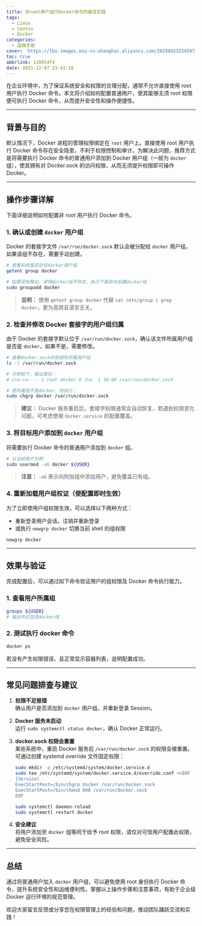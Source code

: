```yaml
---
title: 非root用户运行Docker命令的最佳实践
tags:
  - Linux
  - Centos
  - Docker
categories:
  - 运维手册
cover: 'https://lbs-images.oss-cn-shanghai.aliyuncs.com/202504232345973.png'
toc: true
abbrlink: 128954f4
date: 2021-12-07 23:43:18
---
```


在企业环境中，为了保证系统安全和权限的合理分配，通常不允许直接使用 root 用户执行 Docker 命令。本文将介绍如何配置普通用户，使其能够无须 root 权限便可执行 Docker 命令，从而提升安全性和操作便捷性。

<!-- more -->

---

## 背景与目的

默认情况下，Docker 进程的管理权限绑定在 `root` 用户上。直接使用 root 用户执行 Docker 命令存在安全隐患，不利于权限控制和审计。为解决此问题，推荐方式是将需要执行 Docker 命令的普通用户添加到 Docker 用户组（一般为 `docker` 组），使其拥有对 Docker.sock 的访问权限，从而无须提升权限即可操作 Docker。

---

## 操作步骤详解

下面详细说明如何配置非 root 用户执行 Docker 命令。

### 1. 确认或创建 `docker` 用户组

Docker 的套接字文件 `/var/run/docker.sock` 默认会被分配给 `docker` 用户组。如果该组不存在，需要手动创建。

```bash
# 查看系统是否存在docker用户组
getent group docker

# 如果没有输出，说明docker组不存在，执行下面命令创建docker组
sudo groupadd docker
```

> **说明：** 使用 `getent group docker` 代替 `cat /etc/group | grep docker`，更为高效且语言无关。

### 2. 检查并修改 Docker 套接字的用户组归属

由于 Docker 的套接字默认位于 `/var/run/docker.sock`，确认该文件所属用户组是否是 `docker`，如果不是，需要修改。

```bash
# 查看docker.sock的权限和所属用户组
ls -l /var/run/docker.sock

# 示例如下，输出类似：
# srw-rw---- 1 root docker 0 Jun  1 10:00 /var/run/docker.sock

# 若所属组不是docker，则执行：
sudo chgrp docker /var/run/docker.sock
```

> **建议：** Docker 服务重启后，套接字权限通常会自动恢复，若遇到权限变化问题，可考虑使用 `docker.service` 的配置覆盖。

### 3. 将目标用户添加到 `docker` 用户组

将需要执行 Docker 命令的普通用户添加到 `docker` 组。

```bash
# 以当前用户为例
sudo usermod -aG docker ${USER}
```

> **注意：** `-aG` 表示向附加组中添加用户，避免覆盖已有组。

### 4. 重新加载用户组权证（使配置即时生效）

为了立即使用户组权限生效，可以选择以下两种方式：

- 重新登录用户会话，注销并重新登录
- 或执行 `newgrp docker` 切换当前 shell 的组权限

```bash
newgrp docker
```

---

## 效果与验证

完成配置后，可以通过如下命令验证用户的组权限及 Docker 命令执行能力。

### 1. 查看用户所属组

```bash
groups ${USER}
# 输出中应包含docker组
```

### 2. 测试执行 docker 命令

```bash
docker ps
```

若没有产生权限错误，且正常显示容器列表，说明配置成功。

---

## 常见问题排查与建议

1. **权限不足报错**  
   确认用户是否添加到 `docker` 用户组，并重新登录 Session。

2. **Docker 服务未启动**  
   运行 `sudo systemctl status docker`，确认 Docker 正常运行。

3. **docker.sock 权限会重置**  
   某些系统中，重启 Docker 服务后 `/var/run/docker.sock` 的权限会被重置。可通过创建 systemd override 文件固定权限：

   ```bash
   sudo mkdir -p /etc/systemd/system/docker.service.d
   sudo tee /etc/systemd/system/docker.service.d/override.conf <<EOF
   [Service]
   ExecStartPost=/bin/chgrp docker /var/run/docker.sock
   ExecStartPost=/bin/chmod 660 /var/run/docker.sock
   EOF
   
   sudo systemctl daemon-reload
   sudo systemctl restart docker
   ```

4. **安全建议**  
   将用户添加至 `docker` 组等同于给予 root 权限，请仅对可信用户配置此权限，避免安全风险。

---

## 总结

通过将普通用户加入 `docker` 用户组，可以避免使用 root 身份执行 Docker 命令，提升系统安全性和运维便利性。掌握以上操作步骤和注意事项，有助于企业级 Docker 运行环境的规范管理。

欢迎大家留言反馈或分享您在权限管理上的经验和问题，推动团队踊跃交流和实践！